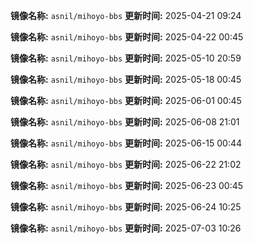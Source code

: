 **镜像名称:** `asnil/mihoyo-bbs`
**更新时间:** 2025-04-21 09:24

**镜像名称:** `asnil/mihoyo-bbs`
**更新时间:** 2025-04-22 00:45

**镜像名称:** `asnil/mihoyo-bbs`
**更新时间:** 2025-05-10 20:59

**镜像名称:** `asnil/mihoyo-bbs`
**更新时间:** 2025-05-18 00:45

**镜像名称:** `asnil/mihoyo-bbs`
**更新时间:** 2025-06-01 00:45

**镜像名称:** `asnil/mihoyo-bbs`
**更新时间:** 2025-06-08 21:01

**镜像名称:** `asnil/mihoyo-bbs`
**更新时间:** 2025-06-15 00:44

**镜像名称:** `asnil/mihoyo-bbs`
**更新时间:** 2025-06-22 21:02

**镜像名称:** `asnil/mihoyo-bbs`
**更新时间:** 2025-06-23 00:45

**镜像名称:** `asnil/mihoyo-bbs`
**更新时间:** 2025-06-24 10:25

**镜像名称:** `asnil/mihoyo-bbs`
**更新时间:** 2025-07-03 10:26

